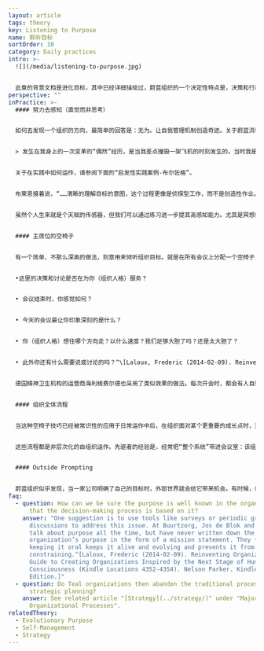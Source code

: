 ```yaml
---
layout: article
tags: theory
key: Listening to Purpose
name: 聆听目标
sortOrder: 10
category: Daily practices
intro: >-
  ![](/media/listening-to-purpose.jpg)


  此章的背景文档是进化目标，其中已经详细描绘过，蔚蓝组织的一个决定性特点是，决策和行动的动力和方向，都是达成组织目标的愿望。蔚蓝组织的目标会与时俱进的变化，与利益最大化和打败竞争对手这样的传统目标完全不同。如果我们承认，一个有目标的组织，具有其本身的成长能量和方向感，并且其成员的任务就是跟随组织的真正方向而不是刻意去引导它，那么问题是，“我们如何知道组织想去哪里？”这个提问引出一个蔚蓝组织的关键流程，经常被称为聆听目标。
perspective: ""
inPractice: >-
  #### 努力去感知（直觉而非思考）


  如何去发现一个组织的方向，最简单的回答是：无为。让自我管理机制创造奇迹。关于蔚蓝流程经常会出现一个词语：感知。我们都是自然的传感器。我们都有天赋，能感知到某件事是否有进展，或感知到一个新机遇。（与高次元意识的沟通--直觉）。在自我管理流程下，每个人都可以做感知器，去初始化一些改变--正如生命器官中每个细胞都能感受环境并将改变需求报告给器官。我们无法停止感知。感知无处无时不在，但在传统组织内，信息一般会被滤掉。只有那些在金字塔顶被感知到的讯号，才有机会得到反应和行动（靠塔顶的智慧而非集体智慧）。但不幸的是，这些讯号经常会在传达中被高度扭曲或偏离现场真相。霍尔的布莱恩使用一个有力的比喻来谈论传统组织如何过滤人们感知环境的能力：


  > 发生在我身上的一次变革的“偶然”经历，是当我差点撞毁一架飞机的时刻发生的。当时我是一名学生飞行员，在单飞不久，“低电压”灯亮了。所有其他的仪表都在告诉我“一切都很好”，所以我忽略了它。就像我们在组织生活中，当一个单独的“仪表”（一个成员）感觉到一些其他人没有经历过的事情而提醒时，一般会因不理解而被忽略（进而失去回避困境的机会）。事实证明，在驾驶飞机时，忽视一个关键的仪表是一个非常糟糕的决定。这个经历有助于促进我寻找恰当的组织方法，不再因同样的盲目性而体验困境——一个组织，该如何充分重视利用每个成员的感应器仪表，而不“忽略那个低压灯”？^\[Laloux, Frederic (2014-02-09) Reinventing Organizations: A Guide to Creating Organizations Inspired by the Next Stage of Human Consciousness (Kindle Locations 4383-4394). Nelson Parker. Kindle Edition.]


  关于在实践中如何运作，请参阅下面的“启发性实践案例-布尔佐格”。


  布莱恩接着说，“……清晰的理解目标的意图，这个过程更像是侦探型工作，而不是创造性作业。你在寻找的东西已经在那里，等待着被发现——这正如你孩子的人生目的，不属于你自由意志的决策范畴。单纯的问问自己：“根据我们目前的环境以及所拥有的资源、人才和能力，所提供的产品或服务，公司的历史和市场空间等素材，自己的组织能帮助创造或在世界上表现出的最深层潜力是什么？为什么世界需要这个组织？”^\[Robertson, Brian J. (2015-06-02). Holacracy: The New Management System for a Rapidly Changing World (Kindle Locations 482-485). Henry Holt and Co.. Kindle Edition.]


  虽然个人生来就是个天赋的传感器，但我们可以通过练习进一步提其高感知能力。尤其是冥想或精神实践（心之六美德等灵性实践），可以帮助我们远离以自我为中心的需求，挖掘更广泛的智慧源泉。^\[Laloux, Frederic (2014-02-09). Reinventing Organizations: A Guide to Creating Organizations Inspired by the Next Stage of Human Consciousness (Kindle Locations 4411-4413). Nelson Parker. Kindle Edition.] 关于在实践中如何运作，请参阅下面的“启发性实践案例-桑楚”。


  #### 主席位的空椅子


  有一个简单、不那么深奥的做法，刻意用来倾听组织目标。就是在所有会议上分配一个空椅子，来代表组织人格和组织的进化目标。任何参加会议的人都可以在任何时候换座位坐在这把主席椅子上，负责倾听组织的声音并成为组织的代言人。空椅子可以明确的使用，也可以作为我们头脑中的指导声音。当你坐在这把椅子上的时候，可以沉思下面这些提问：


  •这里的决策和讨论是否在为你（组织人格）服务？


  • 会议结束时，你感觉如何？


  • 今天的会议最让你印象深刻的是什么？


  • 你（组织人格）想往哪个方向走？以什么速度？我们足够大胆了吗？还是太大胆了？


  • 此外你还有什么需要说或讨论的吗？^\[Laloux, Frederic (2014-02-09). Reinventing Organizations: A Guide to Creating Organizations Inspired by the Next Stage of Human Consciousness (Kindle Locations 4432-4437). Nelson Parker. Kindle Edition.]


  德国精神卫生机构的运营商海利根费尔德也采用了类似效果的做法。每次开会时，都会有人自愿带上一对丁沙钟，两个小手钹，可以发出美妙晶莹的声音。每当一个人觉得基本规则没有得到尊重，或者会议服务于人格的自我而不是组织目的时，她可以响铃。并制定规则，在最后一丝钹音结束之前，任何人都不能说--静候余音彻底消失，往往需要令人惊讶的漫长时间。在静默中，与会者要反思一个问题：“我的言行是否在为我们正在讨论的主题和组织目标服务？“现在，同事们已经习惯了这种做法，只要伸手敲钹，就能让会议重回正轨。”（避免脾气和人格驱动的白热化跑题争论）^\[Laloux, Frederic (2014-02-09). Reinventing Organizations: A Guide to Creating Organizations Inspired by the Next Stage of Human Consciousness (Kindle Locations 3595-3602). Nelson Parker. Kindle Edition.]


  #### 组织全体流程


  当这种空椅子技巧已经被常识性的应用于日常运作中后，在组织面对某个更重要的成长点时，还可以启用一套更高级的流程用来帮助更大范围的成员，快乐的聆听其组织的目标和方向感。这类高级流程包括，括奥托·沙尔默的“U理论”、大卫·库佩里德的“鉴赏性探究”、马文·魏斯堡和桑德拉·贾诺夫的“未来搜索”、“世界咖啡馆”、“解放构架”和哈里森·欧文的“开放空间”。


  这些流程都是非层次化的自组织运作。先驱者的经验是，经常把“整个系统”带进会议室：该组织的所有同事，不管是几十人、几百人还是几千人，都聚集在一起，进行为期一天或几天的工作会议。还可以邀请客户、协作伙伴和供应商加入，为这种探询添加有贡献的见解。每一个流程形式上各不相同，但有一个共同点：这些流程实现一个传统上不太可能的壮举，即让每个人都有发言权（即使有数千人参加），同时能将这些声音引导到一个有价值的集体成果上。^\[Laloux, Frederic (2014-02-09). Reinventing Organizations: A Guide to Creating Organizations Inspired by the Next Stage of Human Consciousness (Kindle Locations 4445-4454). Nelson Parker. Kindle Edition.]


  #### Outside Prompting


  蔚蓝组织似乎发现，当一家公司明确了自己的目标时，外部世界就会给它带来机会。有时候，感觉好像不仅仅是组织内部的人感觉到了它想去哪里，也包括来自外部的人（主权整体力量）。例如，在布尔佐格，到目前为止，来自各种背景的人，都会主动与发起人德布洛克以及该组织中的其他人取得联系，探讨可能影响布尔佐格下一步发展方向的想法。德布洛克和他的同事欢迎这些面谈，并以开放的心态倾听。当感觉到讨论结果很有希望时，就开始进行实验，看看会发生什么效果。没有委员会，没有关卡流程，没有固定的预算。其实就是这么简单：讨论会自然发生，事情就从那里开始发展。注定要发生的事情会发生的感觉。（道法自然无为而治）^\[Laloux, Frederic (2014-02-09). Reinventing Organizations: A Guide to Creating Organizations Inspired by the Next Stage of Human Consciousness (Kindle Locations 4470-4478). Nelson Parker. Kindle Edition.]
faq:
  - question: How can we be sure the purpose is well known in the organization and
      that the decision-making process is based on it?
    answer: "One suggestion is to use tools like surveys or periodic group
      discussions to address this issue. At Buurtzorg, Jos de Blok and others
      talk about purpose all the time, but have never written down the
      organization’s purpose in the form of a mission statement. They find that
      keeping it oral keeps it alive and evolving and prevents it from becoming
      constraining.^[Laloux, Frederic (2014-02-09). Reinventing Organizations: A
      Guide to Creating Organizations Inspired by the Next Stage of Human
      Consciousness (Kindle Locations 4352-4354). Nelson Parker. Kindle
      Edition.]"
  - question: Do Teal organizations then abandon the traditional process of
      strategic planning?
    answer: See related article "[Strategy](../strategy/)" under "Major
      Organizational Processes".
relatedTheory:
  - Evolutionary Purpose
  - Self-Management
  - Strategy
---
```

